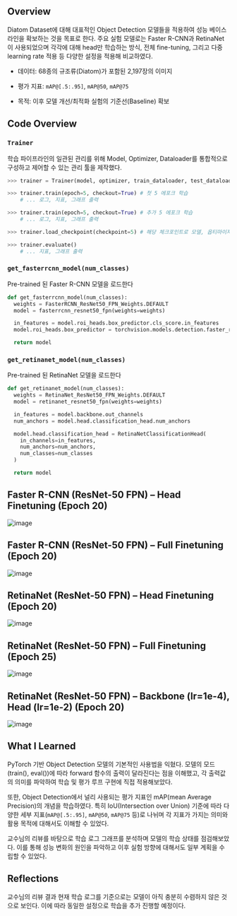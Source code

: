 ## Overview

Diatom Dataset에 대해 대표적인 Object Detection 모델들을 적용하여 성능 베이스라인을 확보하는 것을 목표로 한다.
주요 실험 모델로는 Faster R-CNN과 RetinaNet이 사용되었으며 각각에 대해 head만 학습하는 방식, 전체 fine-tuning, 그리고 다중 learning rate 적용 등 다양한 설정을 적용해 비교하였다.

- 데이터: 68종의 규조류(Diatom)가 포함된 2,197장의 이미지

- 평가 지표: `mAP@[.5:.95]`, `mAP@50`, `mAP@75`

- 목적: 이후 모델 개선/최적화 실험의 기준선(Baseline) 확보

## Code Overview

### `Trainer`

학습 파이프라인의 일관된 관리를 위해 Model, Optimizer, Dataloader를 통합적으로 구성하고 제어할 수 있는 관리 툴을 제작했다.

```python
>>> trainer = Trainer(model, optimizer, train_dataloader, test_dataloader)

>>> trainer.train(epoch=5, checkout=True) # 첫 5 에포크 학습
    # ... 로그, 지표, 그래프 출력

>>> trainer.train(epoch=5, checkout=True) # 추가 5 에포크 학습
    # ... 로그, 지표, 그래프 출력

>>> trainer.load_checkpoint(checkpoint=5) # 해당 체크포인트로 모델, 옵티마이저 이동

>>> trainer.evaluate()
    # ... 지표, 그래프 출력
```

### `get_fasterrcnn_model(num_classes)`
Pre-trained 된 Faster R-CNN 모델을 로드한다

```python
def get_fasterrcnn_model(num_classes):
  weights = FasterRCNN_ResNet50_FPN_Weights.DEFAULT
  model = fasterrcnn_resnet50_fpn(weights=weights)

  in_features = model.roi_heads.box_predictor.cls_score.in_features
  model.roi_heads.box_predictor = torchvision.models.detection.faster_rcnn.FastRCNNPredictor(in_features, num_classes)

  return model
```

### `get_retinanet_model(num_classes)`

Pre-trained 된 RetinaNet 모델을 로드한다

```python
def get_retinanet_model(num_classes):
  weights = RetinaNet_ResNet50_FPN_Weights.DEFAULT
  model = retinanet_resnet50_fpn(weights=weights)

  in_features = model.backbone.out_channels
  num_anchors = model.head.classification_head.num_anchors

  model.head.classification_head = RetinaNetClassificationHead(
    in_channels=in_features,
    num_anchors=num_anchors,
    num_classes=num_classes
  )

  return model
```

## Faster R-CNN (ResNet-50 FPN) – Head Finetuning (Epoch 20)

![image](https://github.com/user-attachments/assets/ea29c513-b4c3-472a-8ddb-15343429342b)

## Faster R-CNN (ResNet-50 FPN) – Full Finetuning (Epoch 20)

![image](https://github.com/user-attachments/assets/dd1e1b6e-ad2b-45bf-bb55-dea8f0048049)

## RetinaNet (ResNet-50 FPN) – Head Finetuning (Epoch 20)

![image](https://github.com/user-attachments/assets/61283869-6184-4fea-80d5-f7877f154366)

## RetinaNet (ResNet-50 FPN) – Full Finetuning (Epoch 25)

![image](https://github.com/user-attachments/assets/7090c560-0464-4d26-b3f4-5dbfa51ca244)

## RetinaNet (ResNet-50 FPN) – Backbone (lr=1e-4), Head (lr=1e-2) (Epoch 20)

![image](https://github.com/user-attachments/assets/c55a974b-140e-439c-87f7-6574a20bcd70)

## What I Learned

PyTorch 기반 Object Detection 모델의 기본적인 사용법을 익혔다.
모델의 모드(train(), eval())에 따라 forward 함수의 출력이 달라진다는 점을 이해했고, 각 출력값의 의미를 파악하여 학습 및 평가 루프 구현에 직접 적용해보았다.

또한, Object Detection에서 널리 사용되는 평가 지표인 mAP(mean Average Precision)의 개념을 학습하였다.
특히 IoU(Intersection over Union) 기준에 따라 다양한 세부 지표(`mAP@[.5:.95]`, `mAP@50`, `mAP@75` 등)로 나뉘며 각 지표가 가지는 의미와 활용 목적에 대해서도 이해할 수 있었다.

교수님의 리뷰를 바탕으로 학습 로그 그래프를 분석하며 모델의 학습 상태를 점검해보았다.
이를 통해 성능 변화의 원인을 파악하고 이후 실험 방향에 대해서도 일부 계획을 수립할 수 있었다.

## Reflections
교수님의 리뷰 결과 현재 학습 로그를 기준으로는 모델이 아직 충분히 수렴하지 않은 것으로 보인다. 이에 따라 동일한 설정으로 학습을 추가 진행할 예정이다.
